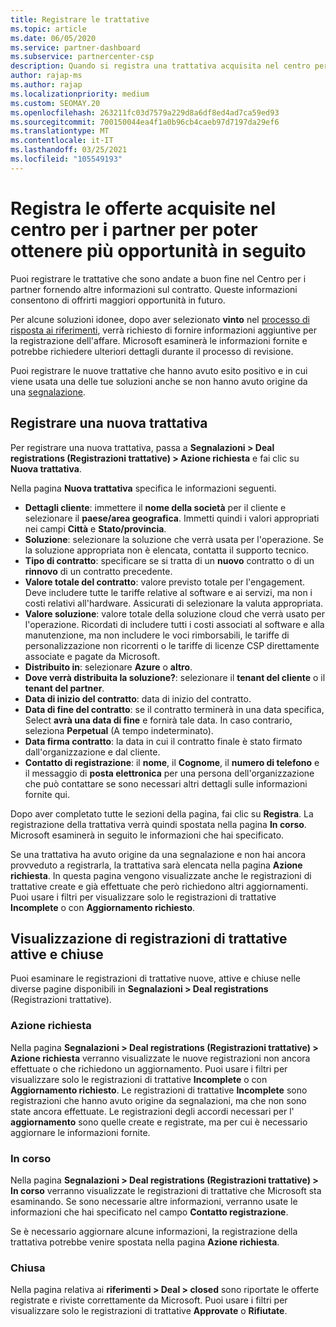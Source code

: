 ```yaml
---
title: Registrare le trattative
ms.topic: article
ms.date: 06/05/2020
ms.service: partner-dashboard
ms.subservice: partnercenter-csp
description: Quando si registra una trattativa acquisita nel centro per i partner, Microsoft offre maggiori opportunità in futuro.
author: rajap-ms
ms.author: rajap
ms.localizationpriority: medium
ms.custom: SEOMAY.20
ms.openlocfilehash: 263211fc03d7579a229d8a6df8ed4ad7ca59ed93
ms.sourcegitcommit: 700150044ea4f1a0b96cb4caeb97d7197da29ef6
ms.translationtype: MT
ms.contentlocale: it-IT
ms.lasthandoff: 03/25/2021
ms.locfileid: "105549193"
---
```

# <a name="register-deals-youve-won-in-partner-center-so-you-can-get-more-opportunities-later"></a>Registra le offerte acquisite nel centro per i partner per poter ottenere più opportunità in seguito

Puoi registrare le trattative che sono andate a buon fine nel Centro per i partner fornendo altre informazioni sul contratto. Queste informazioni consentono di offrirti maggiori opportunità in futuro.

Per alcune soluzioni idonee, dopo aver selezionato **vinto** nel [processo di risposta ai riferimenti](manage-leads.md), verrà richiesto di fornire informazioni aggiuntive per la registrazione dell'affare. Microsoft esaminerà le informazioni fornite e potrebbe richiedere ulteriori dettagli durante il processo di revisione.

Puoi registrare le nuove trattative che hanno avuto esito positivo e in cui viene usata una delle tue soluzioni anche se non hanno avuto origine da una [segnalazione](referrals.md). 

## <a name="register-a-new-deal"></a>Registrare una nuova trattativa

Per registrare una nuova trattativa, passa a **Segnalazioni > Deal registrations (Registrazioni trattative) > Azione richiesta** e fai clic su **Nuova trattativa**.

Nella pagina **Nuova trattativa** specifica le informazioni seguenti.

- **Dettagli cliente**: immettere il **nome della società** per il cliente e selezionare il **paese/area geografica**. Immetti quindi i valori appropriati nei campi **Città** e **Stato/provincia**.
- **Soluzione**: selezionare la soluzione che verrà usata per l'operazione. Se la soluzione appropriata non è elencata, contatta il supporto tecnico.
- **Tipo di contratto**: specificare se si tratta di un **nuovo** contratto o di un **rinnovo** di un contratto precedente.
- **Valore totale del contratto**: valore previsto totale per l'engagement. Deve includere tutte le tariffe relative al software e ai servizi, ma non i costi relativi all'hardware. Assicurati di selezionare la valuta appropriata.
- **Valore soluzione**: valore totale della soluzione cloud che verrà usato per l'operazione. Ricordati di includere tutti i costi associati al software e alla manutenzione, ma non includere le voci rimborsabili, le tariffe di personalizzazione non ricorrenti o le tariffe di licenze CSP direttamente associate e pagate da Microsoft.
- **Distribuito in**: selezionare **Azure** o **altro**.
- **Dove verrà distribuita la soluzione?**: selezionare il **tenant del cliente** o il **tenant del partner**.
- **Data di inizio del contratto**: data di inizio del contratto.
- **Data di fine del contratto**: se il contratto terminerà in una data specifica, Select **avrà una data di fine** e fornirà tale data. In caso contrario, seleziona **Perpetual** (A tempo indeterminato).
- **Data firma contratto**: la data in cui il contratto finale è stato firmato dall'organizzazione e dal cliente.
- **Contatto di registrazione**: il **nome**, il **Cognome**, il **numero di telefono** e il messaggio di **posta elettronica** per una persona dell'organizzazione che può contattare se sono necessari altri dettagli sulle informazioni fornite qui.

Dopo aver completato tutte le sezioni della pagina, fai clic su **Registra**. La registrazione della trattativa verrà quindi spostata nella pagina **In corso**. Microsoft esaminerà in seguito le informazioni che hai specificato.

Se una trattativa ha avuto origine da una segnalazione e non hai ancora provveduto a registrarla, la trattativa sarà elencata nella pagina **Azione richiesta**. In questa pagina vengono visualizzate anche le registrazioni di trattative create e già effettuate che però richiedono altri aggiornamenti. Puoi usare i filtri per visualizzare solo le registrazioni di trattative **Incomplete** o con **Aggiornamento richiesto**.

## <a name="viewing-active-and-closed-deal-registrations"></a>Visualizzazione di registrazioni di trattative attive e chiuse

Puoi esaminare le registrazioni di trattative nuove, attive e chiuse nelle diverse pagine disponibili in **Segnalazioni > Deal registrations** (Registrazioni trattative).

### <a name="action-required"></a>Azione richiesta

Nella pagina **Segnalazioni > Deal registrations (Registrazioni trattative) > Azione richiesta** verranno visualizzate le nuove registrazioni non ancora effettuate o che richiedono un aggiornamento. Puoi usare i filtri per visualizzare solo le registrazioni di trattative **Incomplete** o con **Aggiornamento richiesto**. Le registrazioni di trattative **Incomplete** sono registrazioni che hanno avuto origine da segnalazioni, ma che non sono state ancora effettuate. Le registrazioni degli accordi necessari per l' **aggiornamento** sono quelle create e registrate, ma per cui è necessario aggiornare le informazioni fornite.

### <a name="in-progress"></a>In corso

Nella pagina **Segnalazioni > Deal registrations (Registrazioni trattative) > In corso** verranno visualizzate le registrazioni di trattative che Microsoft sta esaminando. Se sono necessarie altre informazioni, verranno usate le informazioni che hai specificato nel campo **Contatto registrazione**.

Se è necessario aggiornare alcune informazioni, la registrazione della trattativa potrebbe venire spostata nella pagina **Azione richiesta**.

### <a name="closed"></a>Chiusa

Nella pagina relativa ai **riferimenti > Deal > closed** sono riportate le offerte registrate e riviste correttamente da Microsoft. Puoi usare i filtri per visualizzare solo le registrazioni di trattative **Approvate** o **Rifiutate**.
